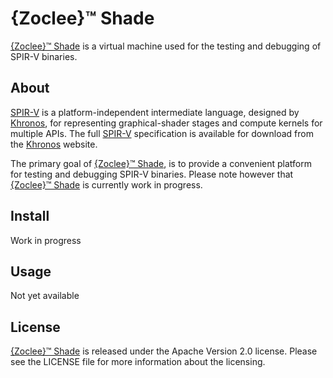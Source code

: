 # {Zoclee}™ Shade

[{Zoclee}™ Shade](http://www.zoclee.com/shade) is a virtual machine used for the testing and debugging of SPIR-V binaries. 

## About

[SPIR-V](http://www.khronos.org/registry/spir-v/) is a platform-independent intermediate language, designed by [Khronos](http://www.khronos.org), for representing graphical-shader stages and compute kernels for multiple APIs. The full [SPIR-V](http://www.khronos.org/registry/spir-v/) specification is available for download from the [Khronos](http://www.khronos.org) website.

The primary goal of [{Zoclee}™ Shade](http://www.zoclee.com/shade), is to provide a convenient platform for testing and debugging SPIR-V binaries. Please note however that [{Zoclee}™ Shade](http://www.zoclee.com/shade) is currently work in progress.

## Install

Work in progress

## Usage

Not yet available

## License

[{Zoclee}™ Shade](http://www.zoclee.com/shade) is released under the Apache Version 2.0 license. Please see the LICENSE file for more information about the licensing.
